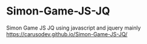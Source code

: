 # Simon-Game-JS-JQ
Simon Game JS JQ using javascript and jquery mainly
https://carusodev.github.io/Simon-Game-JS-JQ/
